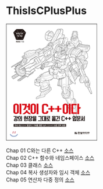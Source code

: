 # ThisIsCPlusPlus

<p>
  <kbd><img src="./cover.jpg" width="250px"></kbd>
</p>

<p>
  Chap 01 C와는 다른 C++ <a href="./src/chap-01">소스</a><br>
  Chap 02 C++ 함수와 네임스페이스 <a href="./src/chap-02">소스</a><br>
  Chap 03 클래스 <a href="./src/chap-03">소스</a><br>
  Chap 04 복사 생성자와 임시 객체 <a href="./src/chap-04">소스</a><br>
  Chap 05 연산자 다중 정의 <a href="./src/chap-05">소스</a><br>
</p>
